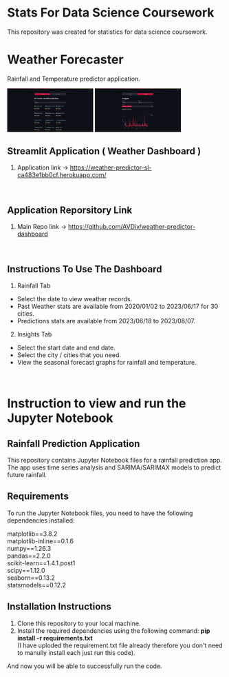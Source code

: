 # Stats For Data Science Coursework
This repository was created for statistics for data science coursework.

# Weather Forecaster 
Rainfall and Temperature predictor application.
<BR>

<img
  src="images/1.png"
  style="display: inline-block; margin: 0 auto; max-width: 200px">
<img
  src="images/2.png"
  style="display: inline-block; margin: 0 auto; max-width: 200px">

## Streamlit Application ( Weather Dashboard )
1) Application link -> https://weather-predictor-sl-ca483e1bb0cf.herokuapp.com/
<BR>

## Application Reporsitory Link
1) Main Repo link -> https://github.com/AVDiv/weather-predictor-dashboard
<BR>

## Instructions To Use The Dashboard
1) Rainfall Tab
- Select the date to view weather records.
- Past Weather stats are available from 2020/01/02 to 2023/06/17 for 30 cities.
- Predictions stats are available from 2023/06/18 to 2023/08/07.
2) Insights Tab
- Select the start date and end date.
- Select the city / cities that you need.
- View the seasonal forecast graphs for rainfall and temperature.
<BR>

# Instruction to view and run the Jupyter Notebook

## Rainfall Prediction Application

This repository contains Jupyter Notebook files for a rainfall prediction app. The app uses time series analysis and SARIMA/SARIMAX models to predict future rainfall.

## Requirements

To run the Jupyter Notebook files, you need to have the following dependencies installed:


matplotlib==3.8.2<BR>
matplotlib-inline==0.1.6<BR>
numpy==1.26.3<BR>
pandas==2.2.0<BR>
scikit-learn==1.4.1.post1<BR>
scipy==1.12.0<BR>
seaborn==0.13.2<BR>
statsmodels==0.12.2


## Installation Instructions

1. Clone this repository to your local machine.
2. Install the required dependencies using the following command: **pip install -r requirements.txt** <BR>(I have uploded the requirement.txt file already therefore you don't need to manully install each just run this code).

And now you will be able to successfully run the code.




